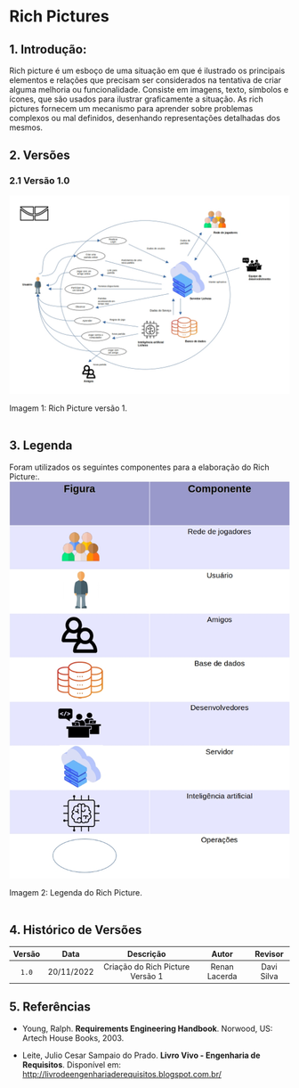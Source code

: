 # Rich Pictures

## 1. Introdução:

Rich picture é um esboço de uma situação em que é ilustrado os principais elementos e relações que precisam ser considerados na tentativa de criar alguma melhoria ou funcionalidade. Consiste em imagens, texto, símbolos e ícones, que são usados para ilustrar graficamente a situação. As rich pictures fornecem um mecanismo para aprender sobre problemas complexos ou mal definidos, desenhando representações detalhadas dos mesmos.

## 2. Versões
### 2.1 Versão 1.0

![RichPicture Versão 1.0](./imgs/RichPictureLichess.jpg)
<figcaption>Imagem 1: Rich Picture versão 1.</figcaption>
</br>

## 3. Legenda
Foram utilizados os seguintes componentes para a elaboração do Rich Picture:.
![RichPicture Versão 1.0](./imgs/LegendaRichLichess.jpg)
<figcaption>Imagem 2: Legenda do Rich Picture.</figcaption>
</br>

## 4. Histórico de Versões

| Versão | Data | Descrição | Autor | Revisor |
| :------: | :--------: |:----------------------------: | :-----------: | :--------------: |
| `1.0` | 20/11/2022 | Criação do Rich Picture Versão 1 | Renan Lacerda | Davi Silva |


## 5. Referências

- Young, Ralph. **Requirements Engineering Handbook**. Norwood, US: Artech House Books, 2003.

- Leite, Julio Cesar Sampaio do Prado. **Livro Vivo - Engenharia de Requisitos**. Disponível em: http://livrodeengenhariaderequisitos.blogspot.com.br/